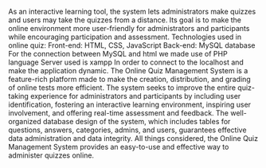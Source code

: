 As an interactive learning tool, the system lets administrators make quizzes   and users may take the quizzes from a distance. Its goal is to make the online environment more user-friendly for administrators and participants while encouraging participation and assessment.
Technologies used in online quiz:
Front-end: HTML, CSS, JavaScript
Back-end: MySQL database 
For the connection between MySQL and html we made use of
 PHP language
Server used is xampp  In order to connect to the localhost and make the application dynamic.
The Online Quiz Management System is a feature-rich platform made to make the creation, distribution, and grading of online tests more efficient. The system seeks to improve the entire quiz-taking experience for administrators and participants by including user identification, fostering an interactive learning environment, inspiring user involvement, and offering real-time assessment and feedback. The well-organized database design of the system, which includes tables for questions, answers, categories, admins, and users, guarantees effective data administration and data integrity. All things considered, the Online Quiz Management System provides an easy-to-use and effective way to administer quizzes online.
